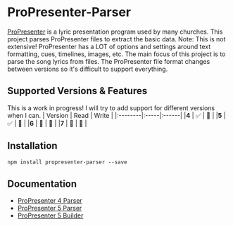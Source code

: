 <!-- [![GitHub - release](https://img.shields.io/github/v/release/FiniteLooper/ProPresenter-Parser?style=flat)](https://github.com/FiniteLooper/ProPresenter-Parser/releases/latest) -->

# ProPresenter-Parser
[ProPresenter](https://renewedvision.com/propresenter/) is a lyric presentation program used by many churches. This project parses ProPresenter files to extract the basic data. Note: This is not extensive! ProPresenter has a LOT of options and settings around text formatting, cues, timelines, images, etc. The main focus of this project is to parse the song lyrics from files. The ProPresenter file format changes between versions so it's difficult to support everything.

## Supported Versions & Features
This is a work in progress! I will try to add support for different versions when I can.
| Version | Read | Write |
|:--------|:-----|:------|
|**4**    | ✅   | 🚫   |
|**5**    | ✅   | 🚫   |
|**6**    | 🚫   | 🚫   |
|**7**    | 🚫   | 🚫   |

## Installation

```txt
npm install propresenter-parser --save
```

## Documentation
* [ProPresenter 4 Parser](docs/v4-parser.md)
* [ProPresenter 5 Parser](docs/v5-parser.md)
* [ProPresenter 5 Builder](docs/v5-builder.md)

